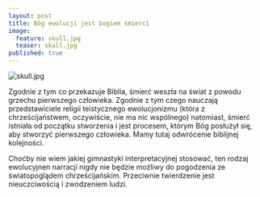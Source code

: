 ```yaml
---
layout: post
title: Bóg ewolucji jest bogiem śmierci
image:
  feature: skull.jpg
  teaser: skull.jpg
published: true
---
```


![skull.jpg]({{site.baseurl}}/images/skull.jpg)

Zgodnie z tym co przekazuje Biblia, śmierć weszła na świat z powodu grzechu pierwszego człowieka.
Zgodnie z tym czego nauczają przedstawiciele religii teistycznego ewolucjonizmu (która z chrześcijaństwem, oczywiście, nie ma nic wspólnego) natomiast, śmierć istniała od początku stworzenia i jest procesem, którym Bóg posłużył się, aby stworzyć pierwszego człowieka. 
Mamy tutaj odwrócenie biblijnej kolejności. 

Choćby nie wiem jakiej gimnastyki interpretacyjnej stosować, ten rodzaj ewolucyjnen narracji nigdy nie będzie możliwy do pogodzenia ze światopoglądem chrześcijańskim. Przeciwnie twierdzenie jest nieuczciwością i zwodzeniem ludzi. 
